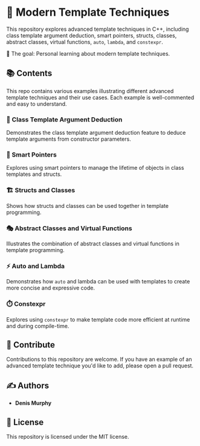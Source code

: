 # 🚀 Modern Template Techniques

This repository explores advanced template techniques in C++, including class template argument deduction, smart pointers, structs, classes, abstract classes, virtual functions, `auto`, `lambda`, and `constexpr`.

🎯 The goal: Personal learning about modern template techniques.

## 📚 Contents

This repo contains various examples illustrating different advanced template techniques and their use cases. Each example is well-commented and easy to understand.

### 🧩 Class Template Argument Deduction

Demonstrates the class template argument deduction feature to deduce template arguments from constructor parameters.

### 🔗 Smart Pointers

Explores using smart pointers to manage the lifetime of objects in class templates and structs.

### 🏗️ Structs and Classes

Shows how structs and classes can be used together in template programming.

### 🎭 Abstract Classes and Virtual Functions

Illustrates the combination of abstract classes and virtual functions in template programming.

### ⚡ Auto and Lambda

Demonstrates how `auto` and lambda can be used with templates to create more concise and expressive code.

### ⏱️ Constexpr

Explores using `constexpr` to make template code more efficient at runtime and during compile-time.

## 🤝 Contribute

Contributions to this repository are welcome. If you have an example of an advanced template technique you'd like to add, please open a pull request.

## ✍️ Authors

- **Denis Murphy**

## 📄 License

This repository is licensed under the MIT license.
